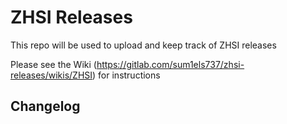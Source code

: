 # ZHSI Releases

This repo will be used to upload and keep track of ZHSI releases

Please see the Wiki (https://gitlab.com/sum1els737/zhsi-releases/wikis/ZHSI) for instructions

## Changelog

